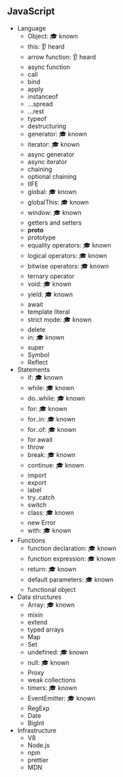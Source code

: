 ## JavaScript

- Language
  - Object: 🎓 known
  - this: 👂 heard
  - arrow function: 👂 heard
  - async function
  - call
  - bind
  - apply
  - instanceof
  - ...spread
  - ...rest
  - typeof
  - destructuring
  - generator: 🎓 known
  - iterator: 🎓 known
  - async generator
  - async iterator
  - chaining
  - optional chaining
  - IIFE
  - global: 🎓 known
  - globalThis: 🎓 known
  - window: 🎓 known
  - getters and setters
  - __proto__
  - prototype
  - equality operators: 🎓 known
  - logical operators: 🎓 known
  - bitwise operators: 🎓 known
  - ternary operator
  - void: 🎓 known
  - yield: 🎓 known
  - await
  - template literal
  - strict mode: 🎓 known
  - delete
  - in: 🎓 known
  - super
  - Symbol
  - Reflect
- Statements
  - if: 🎓 known
  - while: 🎓 known
  - do..while: 🎓 known
  - for: 🎓 known
  - for..in: 🎓 known
  - for..of: 🎓 known
  - for await
  - throw
  - break: 🎓 known
  - continue: 🎓 known
  - import
  - export
  - label
  - try..catch
  - switch
  - class: 🎓 known
  - new Error
  - with: 🎓 known
- Functions
  - function declaration: 🎓 known
  - function expression: 🎓 known
  - return: 🎓 known
  - default parameters: 🎓 known
  - functional object
- Data structures
  - Array: 🎓 known
  - mixin
  - extend
  - typed arrays
  - Map
  - Set
  - undefined: 🎓 known
  - null: 🎓 known
  - Proxy
  - weak collections
  - timers: 🎓 known
  - EventEmitter: 🎓 known
  - RegExp
  - Date
  - BigInt
- Infrastructure
  - V8
  - Node.js
  - npm
  - prettier
  - MDN
